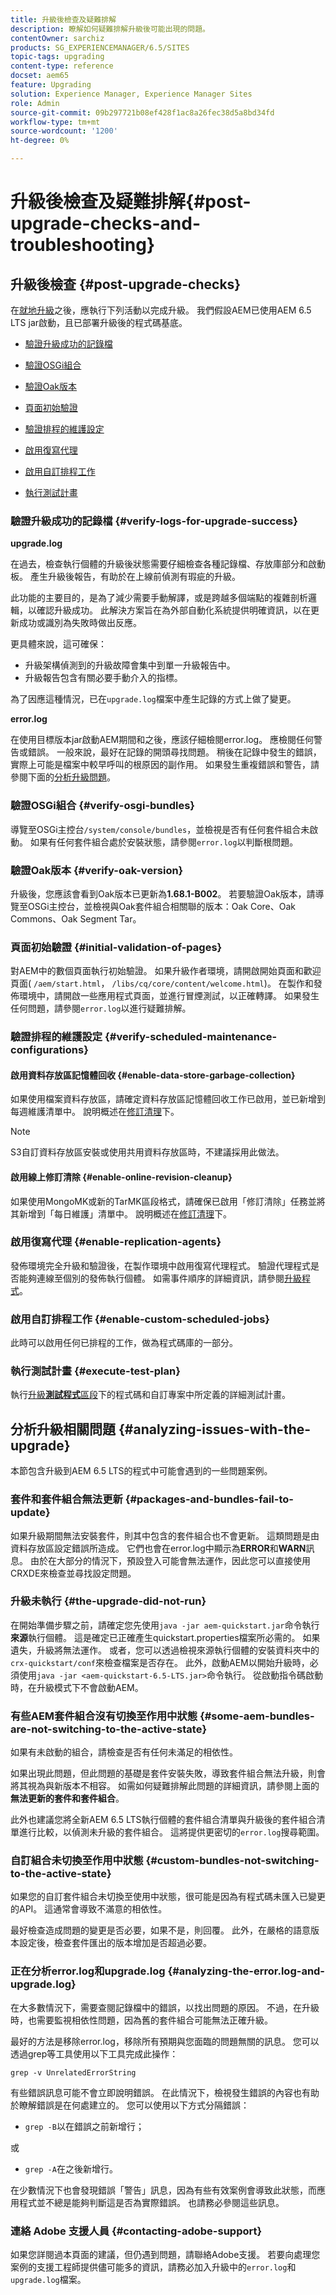 ```yaml
---
title: 升級後檢查及疑難排解
description: 瞭解如何疑難排解升級後可能出現的問題。
contentOwner: sarchiz
products: SG_EXPERIENCEMANAGER/6.5/SITES
topic-tags: upgrading
content-type: reference
docset: aem65
feature: Upgrading
solution: Experience Manager, Experience Manager Sites
role: Admin
source-git-commit: 09b297721b08ef428f1ac8a26fec38d5a8bd34fd
workflow-type: tm+mt
source-wordcount: '1200'
ht-degree: 0%

---
```


# 升級後檢查及疑難排解{#post-upgrade-checks-and-troubleshooting}

## 升級後檢查 {#post-upgrade-checks}

在[就地升級](/help/sites-deploying/in-place-upgrade.md)之後，應執行下列活動以完成升級。 我們假設AEM已使用AEM 6.5 LTS jar啟動，且已部署升級後的程式碼基底。

* [驗證升級成功的記錄檔](#verify-logs-for-upgrade-success)

* [驗證OSGi組合](#verify-osgi-bundles)

* [驗證Oak版本](#verify-oak-version)

* [頁面初始驗證](#initial-validation-of-pages)

* [驗證排程的維護設定](#verify-scheduled-maintenance-configurations)

* [啟用復寫代理](#enable-replication-agents)

* [啟用自訂排程工作](#enable-custom-scheduled-jobs)

* [執行測試計畫](#execute-test-plan)


### 驗證升級成功的記錄檔 {#verify-logs-for-upgrade-success}

**upgrade.log**

在過去，檢查執行個體的升級後狀態需要仔細檢查各種記錄檔、存放庫部分和啟動板。 產生升級後報告，有助於在上線前偵測有瑕疵的升級。

此功能的主要目的，是為了減少需要手動解譯，或是跨越多個端點的複雜剖析邏輯，以確認升級成功。 此解決方案旨在為外部自動化系統提供明確資訊，以在更新成功或識別為失敗時做出反應。

更具體來說，這可確保：

* 升級架構偵測到的升級故障會集中到單一升級報告中。
* 升級報告包含有關必要手動介入的指標。

為了因應這種情況，已在`upgrade.log`檔案中產生記錄的方式上做了變更。

**error.log**

在使用目標版本jar啟動AEM期間和之後，應該仔細檢閱error.log。 應檢閱任何警告或錯誤。 一般來說，最好在記錄的開頭尋找問題。 稍後在記錄中發生的錯誤，實際上可能是檔案中較早呼叫的根原因的副作用。 如果發生重複錯誤和警告，請參閱下面的[分析升級問題](/help/sites-deploying/post-upgrade-checks-and-troubleshooting.md#analyzing-issues-with-the-upgrade)。

### 驗證OSGi組合 {#verify-osgi-bundles}

導覽至OSGi主控台`/system/console/bundles`，並檢視是否有任何套件組合未啟動。 如果有任何套件組合處於安裝狀態，請參閱`error.log`以判斷根問題。

### 驗證Oak版本 {#verify-oak-version}

升級後，您應該會看到Oak版本已更新為&#x200B;**1.68.1-B002**。 若要驗證Oak版本，請導覽至OSGi主控台，並檢視與Oak套件組合相關聯的版本：Oak Core、Oak Commons、Oak Segment Tar。

### 頁面初始驗證 {#initial-validation-of-pages}

對AEM中的數個頁面執行初始驗證。 如果升級作者環境，請開啟開始頁面和歡迎頁面( `/aem/start.html`， `/libs/cq/core/content/welcome.html`)。 在製作和發佈環境中，請開啟一些應用程式頁面，並進行冒煙測試，以正確轉譯。 如果發生任何問題，請參閱`error.log`以進行疑難排解。

### 驗證排程的維護設定 {#verify-scheduled-maintenance-configurations}

#### 啟用資料存放區記憶體回收 {#enable-data-store-garbage-collection}

如果使用檔案資料存放區，請確定資料存放區記憶體回收工作已啟用，並已新增到每週維護清單中。 說明概述在[修訂清理](/help/sites-administering/data-store-garbage-collection.md)下。

>[!NOTE]
>
>S3自訂資料存放區安裝或使用共用資料存放區時，不建議採用此做法。

#### 啟用線上修訂清除 {#enable-online-revision-cleanup}

如果使用MongoMK或新的TarMK區段格式，請確保已啟用「修訂清除」任務並將其新增到「每日維護」清單中。 說明概述在[修訂清理](/help/sites-deploying/revision-cleanup.md)下。

### 啟用復寫代理 {#enable-replication-agents}

發佈環境完全升級和驗證後，在製作環境中啟用復寫代理程式。 驗證代理程式是否能夠連線至個別的發佈執行個體。 如需事件順序的詳細資訊，請參閱[升級程式](/help/sites-deploying/upgrade-procedure.md)。

### 啟用自訂排程工作 {#enable-custom-scheduled-jobs}

此時可以啟用任何已排程的工作，做為程式碼庫的一部分。

### 執行測試計畫 {#execute-test-plan}

執行[升級&#x200B;**測試程式**&#x200B;區段](/help/sites-deploying/upgrading-code-and-customizations.md#testing-procedure-testing-procedure)下的程式碼和自訂專案中所定義的詳細測試計畫。

## 分析升級相關問題 {#analyzing-issues-with-the-upgrade}

本節包含升級到AEM 6.5 LTS的程式中可能會遇到的一些問題案例。

### 套件和套件組合無法更新  {#packages-and-bundles-fail-to-update}

如果升級期間無法安裝套件，則其中包含的套件組合也不會更新。 這類問題是由資料存放區設定錯誤所造成。 它們也會在error.log中顯示為&#x200B;**ERROR**&#x200B;和&#x200B;**WARN**&#x200B;訊息。 由於在大部分的情況下，預設登入可能會無法運作，因此您可以直接使用CRXDE來檢查並尋找設定問題。

### 升級未執行 {#the-upgrade-did-not-run}

在開始準備步驟之前，請確定您先使用`java -jar aem-quickstart.jar`命令執行&#x200B;**來源**&#x200B;執行個體。 這是確定已正確產生quickstart.properties檔案所必需的。 如果遺失，升級將無法運作。 或者，您可以透過檢視來源執行個體的安裝資料夾中的`crx-quickstart/conf`來檢查檔案是否存在。 此外，啟動AEM以開始升級時，必須使用`java -jar <aem-quickstart-6.5-LTS.jar>`命令執行。 從啟動指令碼啟動時，在升級模式下不會啟動AEM。

### 有些AEM套件組合沒有切換至作用中狀態 {#some-aem-bundles-are-not-switching-to-the-active-state}

如果有未啟動的組合，請檢查是否有任何未滿足的相依性。

如果出現此問題，但此問題的基礎是套件安裝失敗，導致套件組合無法升級，則會將其視為與新版本不相容。 如需如何疑難排解此問題的詳細資訊，請參閱上面的&#x200B;**無法更新的套件和套件組合**。

此外也建議您將全新AEM 6.5 LTS執行個體的套件組合清單與升級後的套件組合清單進行比較，以偵測未升級的套件組合。 這將提供更密切的`error.log`搜尋範圍。

### 自訂組合未切換至作用中狀態 {#custom-bundles-not-switching-to-the-active-state}

如果您的自訂套件組合未切換至使用中狀態，很可能是因為有程式碼未匯入已變更的API。 這通常會導致不滿意的相依性。

最好檢查造成問題的變更是否必要，如果不是，則回覆。 此外，在嚴格的語意版本設定後，檢查套件匯出的版本增加是否超過必要。

### 正在分析error.log和upgrade.log {#analyzing-the-error.log-and-upgrade.log}

在大多數情況下，需要查閱記錄檔中的錯誤，以找出問題的原因。 不過，在升級時，也需要監視相依性問題，因為舊的套件組合可能無法正確升級。

最好的方法是移除error.log，移除所有預期與您面臨的問題無關的訊息。 您可以透過grep等工具使用以下工具完成此操作：

```shell
grep -v UnrelatedErrorString
```

有些錯誤訊息可能不會立即說明錯誤。 在此情況下，檢視發生錯誤的內容也有助於瞭解錯誤是在何處建立的。 您可以使用以下方式分隔錯誤：

* `grep -B`以在錯誤之前新增行；

或

* `grep -A`在之後新增行。

在少數情況下也會發現錯誤「警告」訊息，因為有些有效案例會導致此狀態，而應用程式並不總是能夠判斷這是否為實際錯誤。 也請務必參閱這些訊息。

### 連絡 Adobe 支援人員 {#contacting-adobe-support}

如果您詳閱過本頁面的建議，但仍遇到問題，請聯絡Adobe支援。 若要向處理您案例的支援工程師提供儘可能多的資訊，請務必加入升級中的`error.log`和`upgrade.log`檔案。
